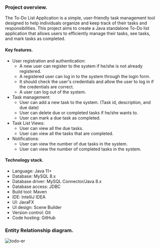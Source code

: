 ### Project overview.
The To-Do List Application is a simple, user-friendly task management tool designed to help individuals organize and keep track of their tasks and responsibilities. This project aims to create a Java standalone To-Do list application that allows users to efficiently manage their tasks, see tasks, and mark tasks as completed.

#### Key features.
- User registration and authentication:
  - A new user can register to the system if he/she is not already registered.
  - A registered user can log in to the system through the login form.
  - It should check the user's credentials and allow the user to log in if the credentials are correct.
  - A user can log out of the system.
- Task management:
  - User can add a new task to the system. (Task id, description, and due date)
  - User can delete due or completed tasks if he/she wants to.
  - User can mark a due task as completed.
- Task List Views:
  - User can view all the due tasks.
  - User can view all the tasks that are completed.
- Notifications:
  - User can view the number of due tasks in the system.
  - User can view the number of completed tasks in the system.

#### Technology stack.
- Language: Java 11+
- Database: MySQL 8.x
- Database driver: MySQL Connector/Java 8.x
- Database access: JDBC
- Build tool: Maven
- IDE: IntelliJ IDEA
- UI: JavaFX
- UI design: Scene Builder
- Version control: Git
- Code hosting: GitHub

### Entity Relationship diagram.
![todo-er](https://github.com/user-attachments/assets/5da8f61d-e2fe-4081-9f73-e3f635e727be)
